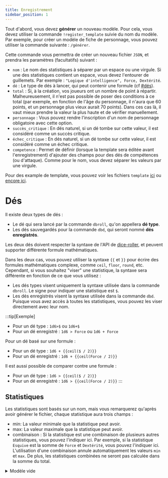 ```yaml
---
title: Enregistrement
sidebar_position: 1
---
```


Tout d'abord, vous devez **générer** un nouveau modèle. Pour cela, vous devez utiliser la commande `!register_template` suivie du nom du modèle. Par exemple, pour créer un modèle de fiche de personnage, vous pouvez utiliser la commande suivante : `/générer`.

Cette commande vous permettra de créer un nouveau fichier `JSON`, et prendra les paramètres (facultatifs) suivant :
- `nom` : Le nom des statistiques à séparer par un espace ou une virgule. Si une des statistiques contient un espace, vous devez l'entourer de guillemets. Par exemple : `"Logique d'intelligence", Force, Dextérité`.
- `dé` : Le type de dés à lancer, qui peut contenir une formule (cf [#dés](#dés)).
- `total` : Si, à la création, vos joueurs ont un nombre de point à répartir. Malheureusement, il n'est pas possible de poser des conditions à ce total (par exemple, en fonction de l'âge du personnage, il n'aura que 60 points, et un personnage plus vieux aurait 70 points). Dans ces cas là, il vaut mieux prendre la valeur la plus haute et de vérifier manuellement.
- `personnage` : Vous pouvez rendre l'inscription d'un nom de personnage obligatoire avec cette option.
- `succès_critique` : En dés naturel, si un dé tombe sur cette valeur, il est considéré comme un succès critique.
- `échec_critique` : En dés naturel, si un dé tombe sur cette valeur, il est considéré comme un échec critique.
- `competence` : Permet de définir (lorsque la template sera éditée avant l'enregistrement) d'ajouter des champs pour des dés de compétences (ou d'attaque). Comme pour le nom, vous devez séparer les valeurs par une virgule.

Pour des example de template, vous pouvez voir les fichiers `template` [ici](https://github.com/Dicelette/discord-dicelette/tree/main/template) ou [encore ici](register/template).

# Dés

Il existe deux types de dés :
- Le dé qui sera lancé par la commande `dbroll`, qu'on appellera **dé type**.
- Les dés sauvegardés pour la commande `dbd`, qui seront nommé **dés enregistrés**.

Les deux dés doivent respecter la syntaxe de l'API de [dice-roller](https://dice-roller.github.io/documentation/), et peuvent supporter différente formule mathématiques. 

Dans les deux cas, vous pouvez utiliser la syntaxe `{{` et `}}` pour écrire des formules mathématiques complexe, comme `ceil`, `floor`, `round`, etc. Cependant, si vous souhaitez "viser" une statistique, la syntaxe sera différente en fonction de ce que vous utilisez :
- Les dés types visent uniquement la syntaxe utilisée dans la commande `dbroll`. Le signe pour indiquer une statistique est `$`.
- Les dés enregistrés visent la syntaxe utilisée dans la commande `dbd`. Puisque vous avez accès à toutes les statistiques, vous pouvez les viser directement avec leur nom.

:::tip[Exemple]
- Pour un dé type : `1d6>$` ou `1d6+$`
- Pour un dé enregistré : `1d6 > Force` ou `1d6 + Force`

Pour un dé basé sur une formule :
- Pour un dé type : `1d6 + {{ceil($ / 2)}}`
- Pour un dé enregistré : `1d6 + {{ceil(Force / 2)}}`

Il est aussi possible de comparer contre une formule :
- Pour un dé type : `1d6 > {{ceil($ / 2)}}`
- Pour un dé enregistré : `1d6 > {{ceil(Force / 2)}}`
:::

## Statistiques
Les statistiques sont basés sur un nom, mais vous remarquerez qu'après avoir générer le fichier, chaque statistique aura trois champs :
- min: La valeur minimale que la statistique peut avoir.
- max: La valeur maximale que la statistique peut avoir.
- combinaison : Si la statistique est une combinaison de plusieurs autres statistiques, vous pouvez l'indiquer ici. Par exemple, si la statistique `Esquive` est la somme de `Force` et `Dextérité`, vous pouvez l'indiquer ici. L'utilisation d'une combinaison annule automatiquement les valeurs `min` et `max`. De plus, les statistiques combinées ne seront pas calculée dans la somme du total.

<details>
  <summary>Modèle vide</summary>
  ```json
  {
  "charName": false,
  "statistics": {
    "NOM": {
      "min": 1,
	  "max": 20,
	  "combinaison": ""
    },
	"COMBINAISON": {
	  "combinaison": "NOM*2"
    },
  },
  "diceType": "",
  "critical": {
    "failure": 1,
    "success": 20
  },
  "total": 0
}
```
</details> 